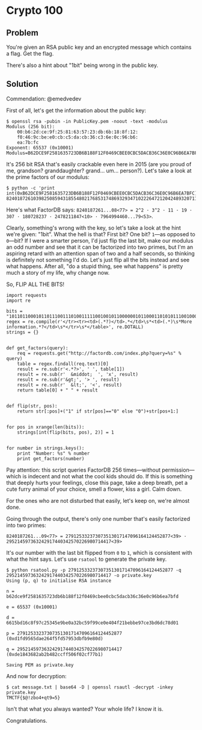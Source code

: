 # Crypto 100

## Problem

You're given an RSA public key and an encrypted message which contains a flag. Get the flag.

There's also a hint about "1bit" being wrong in the public key.

## Solution

Commendation: @emedvedev

First of all, let's get the information about the public key:

```
$ openssl rsa -pubin -in PublicKey.pem -noout -text -modulus
Modulus (256 bit):
    00:b6:2d:ce:9f:25:81:63:57:23:db:6b:18:8f:12:
    f0:46:9c:be:e0:cb:c5:da:cb:36:c3:6e:0c:96:b6:
    ea:7b:fc
Exponent: 65537 (0x10001)
Modulus=B62DCE9F2581635723DB6B188F12F0469CBEE0CBC5DACB36C36E0C96B6EA7BFC
```

It's 256 bit RSA that's easily crackable even here in 2015 (are you proud of me, grandson? granddaughter? grand... um... person?). Let's take a look at the prime factors of our modulus:

```
$ python -c 'print int(0xB62DCE9F2581635723DB6B188F12F0469CBEE0CBC5DACB36C36E0C96B6EA7BFC)'
82401872610398250859431855480217685317486932934710222647212042489320711027708
```

Here's what FactorDB says: `8240187261...08<77> = 2^2 · 3^2 · 11 · 19 · 307 · 180728237 · 2478211847<10> · 7964994460...79<53>`.

Clearly, something's wrong with the key, so let's take a look at the hint we're given: "1bit". What the hell is that? First bit? One bit? `1`—as opposed to `0`—bit? If I were a smarter person, I'd just flip the last bit, make our modulus an odd number and see that it can be factorized into two primes, but I'm an aspiring retard with an attention span of two and a half seconds, so thinking is definitely not something I'd do. Let's just flip all the bits instead and see what happens. After all, "do a stupid thing, see what happens" is pretty much a story of my life, why change now.

So, FLIP ALL THE BITS!

```
import requests
import re

bits = "1011011000101101110011101001111100100101100000010110001101010111001000111101101101101011000110001000111100010010111100000100011010011100101111101110000011001011110001011101101011001011001101101100001101101110000011001001011010110110111010100111101111111100"
regex = re.compile(r'</tr><tr><td>(.*?)</td>.*</td>\s*<td>(.*)\s*More information.*?</td>\s*</tr>\s*</table>', re.DOTALL)
strings = {}


def get_factors(query):
    req = requests.get("http://factordb.com/index.php?query=%s" % query)
    table = regex.findall(req.text)[0]
    result = re.sub(r'<.*?>', ' ', table[1])
    result = re.sub(r'  &middot;  ', 'x', result)
    result = re.sub(r'&gt;', '> ', result)
    result = re.sub(r'  &lt;', '<', result)
    return table[0] + " " + result


def flip(str, pos):
    return str[:pos]+("1" if str[pos]=="0" else "0")+str[pos+1:]


for pos in xrange(len(bits)):
    strings[int(flip(bits, pos), 2)] = 1


for number in strings.keys():
    print "Number: %s" % number
    print get_factors(number)
```

Pay attention: this script queries FactorDB 256 times—without permission—which is indecent and not what the cool kids should do. If this is something that deeply hurts your feelings, close this page, take a deep breath, pet a cute furry animal of your choice, smell a flower, kiss a girl. Calm down.

For the ones who are not disturbed that easily, let's keep on, we're almost done.

Going through the output, there's only one number that's easily factorized into two primes:

```
8240187261...09<77> = 279125332373073513017147096164124452877<39> · 295214597363242917440342570226980714417<39>
```

It's our number with the last bit flipped from `0` to `1`, which is consistent with what the hint says. Let's use `rsatool` to generate the private key.

```
$ python rsatool.py -p 279125332373073513017147096164124452877 -q 295214597363242917440342570226980714417 -o private.key
Using (p, q) to initialise RSA instance

n =
b62dce9f2581635723db6b188f12f0469cbee0cbc5dacb36c36e0c96b6ea7bfd

e = 65537 (0x10001)

d =
6615bd16c8f97c25345e9be0a32bc59f99ce0e404f21bebbe97ce3bd6dc78d01

p = 279125332373073513017147096164124452877 (0xd1fd9565dae264f5fd57953dbfb9e80d)

q = 295214597363242917440342570226980714417 (0xde1843682ab2b482ccff506f02cf77b1)

Saving PEM as private.key
```

And now for decryption:

```
$ cat message.txt | base64 -D | openssl rsautl -decrypt -inkey private.key
TMCTF{$@!zbo4+qt9=5}
```

Isn't that what you always wanted? Your whole life? I know it is.

Congratulations.
